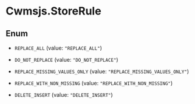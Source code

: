 # Cwmsjs.StoreRule

## Enum


* `REPLACE_ALL` (value: `"REPLACE_ALL"`)

* `DO_NOT_REPLACE` (value: `"DO_NOT_REPLACE"`)

* `REPLACE_MISSING_VALUES_ONLY` (value: `"REPLACE_MISSING_VALUES_ONLY"`)

* `REPLACE_WITH_NON_MISSING` (value: `"REPLACE_WITH_NON_MISSING"`)

* `DELETE_INSERT` (value: `"DELETE_INSERT"`)


